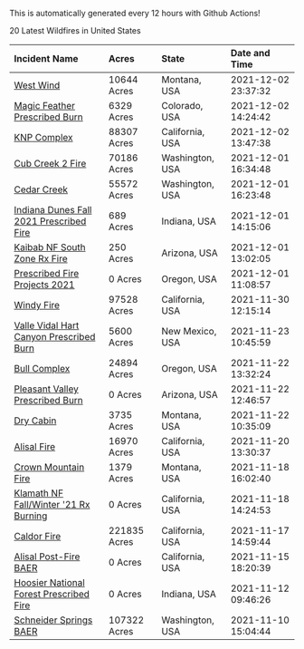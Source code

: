 This is automatically generated every 12 hours with Github Actions!

20 Latest Wildfires in United States

 | Incident Name | Acres | State | Date and Time |
|:---|:---|:---|:---|
| [West Wind](https://inciweb.nwcg.gov/incident/7897/) | 10644 Acres | Montana, USA | 2021-12-02 23:37:32 |
| [Magic Feather Prescribed Burn](https://inciweb.nwcg.gov/incident/6403/) | 6329 Acres | Colorado, USA | 2021-12-02 14:24:42 |
| [KNP Complex ](https://inciweb.nwcg.gov/incident/7838/) | 88307 Acres | California, USA | 2021-12-02 13:47:38 |
| [Cub Creek 2 Fire](https://inciweb.nwcg.gov/incident/7675/) | 70186 Acres | Washington, USA | 2021-12-01 16:34:48 |
| [Cedar Creek](https://inciweb.nwcg.gov/incident/7655/) | 55572 Acres | Washington, USA | 2021-12-01 16:23:48 |
| [Indiana Dunes Fall 2021 Prescribed Fire](https://inciweb.nwcg.gov/incident/7885/) | 689 Acres | Indiana, USA | 2021-12-01 14:15:06 |
| [Kaibab NF South Zone Rx Fire](https://inciweb.nwcg.gov/incident/5922/) | 250 Acres | Arizona, USA | 2021-12-01 13:02:05 |
| [Prescribed Fire Projects 2021](https://inciweb.nwcg.gov/incident/7426/) | 0 Acres | Oregon, USA | 2021-12-01 11:08:57 |
| [Windy Fire](https://inciweb.nwcg.gov/incident/7841/) | 97528 Acres | California, USA | 2021-11-30 12:15:14 |
| [Valle Vidal Hart Canyon Prescribed Burn](https://inciweb.nwcg.gov/incident/7893/) | 5600 Acres | New Mexico, USA | 2021-11-23 10:45:59 |
| [Bull Complex ](https://inciweb.nwcg.gov/incident/7773/) | 24894 Acres | Oregon, USA | 2021-11-22 13:32:24 |
| [Pleasant Valley Prescribed Burn](https://inciweb.nwcg.gov/incident/7896/) | 0 Acres | Arizona, USA | 2021-11-22 12:46:57 |
| [Dry Cabin](https://inciweb.nwcg.gov/incident/7660/) | 3735 Acres | Montana, USA | 2021-11-22 10:35:09 |
| [Alisal Fire](https://inciweb.nwcg.gov/incident/7862/) | 16970 Acres | California, USA | 2021-11-20 13:30:37 |
| [Crown Mountain Fire](https://inciweb.nwcg.gov/incident/7859/) | 1379 Acres | Montana, USA | 2021-11-18 16:02:40 |
| [Klamath NF Fall/Winter '21 Rx Burning](https://inciweb.nwcg.gov/incident/7889/) | 0 Acres | California, USA | 2021-11-18 14:24:53 |
| [Caldor Fire](https://inciweb.nwcg.gov/incident/7801/) | 221835 Acres | California, USA | 2021-11-17 14:59:44 |
| [Alisal Post-Fire BAER](https://inciweb.nwcg.gov/incident/7873/) | 0 Acres | California, USA | 2021-11-15 18:20:39 |
| [Hoosier National Forest Prescribed Fire ](https://inciweb.nwcg.gov/incident/7887/) | 0 Acres | Indiana, USA | 2021-11-12 09:46:26 |
| [Schneider Springs BAER](https://inciweb.nwcg.gov/incident/7860/) | 107322 Acres | Washington, USA | 2021-11-10 15:04:44 |
